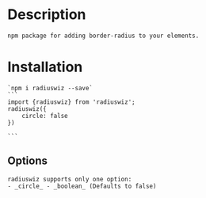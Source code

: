 # Description
    npm package for adding border-radius to your elements.
# Installation
    `npm i radiuswiz --save`
    ```
    import {radiuswiz} from 'radiuswiz';
    radiuswiz({
        circle: false
    })

    ```
## Options
    radiuswiz supports only one option:
    - _circle_ - _boolean_ (Defaults to false)
